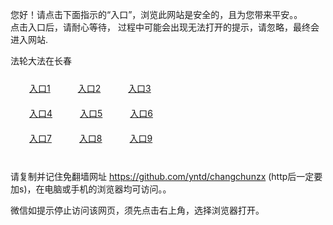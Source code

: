 您好！请点击下面指示的“入口”，浏览此网站是安全的，且为您带来平安。。 <br/>
点击入口后，请耐心等待， 过程中可能会出现无法打开的提示，请忽略，最终会进入网站. </br>

法轮大法在长春<br/>
<div style="padding:10px"><a style="margin:20px" target="_blank" href="https://d382afmwcqgr1r.cloudfront.net/2Qpsp?uuxwt" id="ccLink1" rel="nofollow">入口1</a> <a target="_blank" style="margin:20px" href="https://d1ythfjy8ot9o7.cloudfront.net/2Qpsp?gpgnb" id="ccLink2" rel="nofollow">入口2</a> <a style="margin:20px" target="_blank" href="https://d2j3ctztd4zlen.cloudfront.net/2Qpsp?gcpowrly" id="ccLink3" rel="nofollow">入口3</a></div>

<div style="padding:10px" ><a style="margin:20px" target="_blank" href="https://d382afmwcqgr1r.cloudfront.net/2Qpsp?uuxwt" id="ccLink4" rel="nofollow">入口4</a> <a style="margin:20px" href="https://d1ythfjy8ot9o7.cloudfront.net/2Qpsp?gpgnb" target="_blank" id="ccLink5" rel="nofollow">入口5</a> <a style="margin:20px" href="https://d2j3ctztd4zlen.cloudfront.net/2Qpsp?gcpowrly" target="_blank" id="ccLink6" rel="nofollow">入口6</a></div>

<div style="padding:10px"><a style="margin:20px" target="_blank" href="https://d382afmwcqgr1r.cloudfront.net/2Qpsp?uuxwt" id="ccLink7" rel="nofollow">入口7</a> <a style="margin:20px" href="https://d1ythfjy8ot9o7.cloudfront.net/2Qpsp?gpgnb" target="_blank" id="ccLink8" rel="nofollow">入口8</a> <a style="margin:20px" target="_blank" href="https://d2j3ctztd4zlen.cloudfront.net/2Qpsp?gcpowrly" id="ccLink9" rel="nofollow">入口9</a></div>

<br/>



请复制并记住免翻墙网址 https://github.com/yntd/changchunzx (http后一定要加s)，在电脑或手机的浏览器均可访问。。<br/>

微信如提示停止访问该网页，须先点击右上角，选择浏览器打开。
